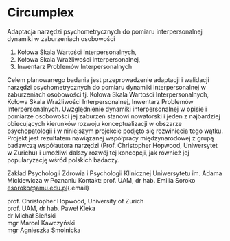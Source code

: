 # Circumplex

Adaptacja narzędzi psychometrycznych do pomiaru interpersonalnej dynamiki w zaburzeniach osobowości

1.  Kołowa Skala Wartości Interpersonalnych,
2.  Kołowa Skala Wrażliwości Interpersonalnej,
3.  Inwentarz Problemów Interpersonalnych

Celem planowanego badania jest przeprowadzenie adaptacji i walidacji narzędzi psychometrycznych do pomiaru dynamiki interpersonalnej w zaburzeniach osobowości tj. Kołowa Skala Wartości Interpersonalnych, Kołowa Skala Wrażliwości Interpersonalnej, Inwentarz Problemów Interpersonalnych. Uwzględnienie dynamiki interpersonalnej w opisie i pomiarze osobowości jej zaburzeń stanowi nowatorski i jeden z najbardziej obiecujących kierunków rozwoju konceptualizacji w obszarze psychopatologii i w niniejszym projekcie podjęto się rozwinięcia tego wątku. Projekt jest rezultatem nawiązanej współpracy międzynarodowej z grupą badawczą współautora narzędzi (Prof. Christopher Hopwood, Uniwersytet w Zurichu) i umożliwi dalszy rozwój tej koncepcji, jak również jej popularyzację wśród polskich badaczy.

Zakład Psychologii Zdrowia i Psychologii Klinicznej Uniwersytetu im. Adama Mickiewicza w Poznaniu Kontakt: prof. UAM, dr hab. Emilia Soroko [esoroko\@amu.edu.pl](mailto:esoroko@amu.edu.pl){.email}

prof. Christopher Hopwood, University of Zurich\
prof. UAM, dr hab. Paweł Kleka\
dr Michał Sieński\
mgr Marcel Kawczyński\
mgr Agnieszka Smolnicka
